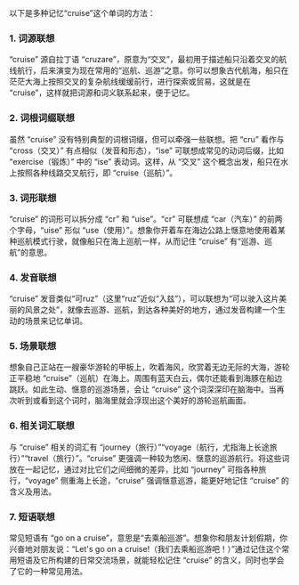 以下是多种记忆“cruise”这个单词的方法：

### 1. 词源联想
“cruise” 源自拉丁语 “cruzare”，原意为“交叉”，最初用于描述船只沿着交叉的航线航行，后来演变为现在常用的“巡航、巡游”之意。你可以想象古代航海，船只在茫茫大海上按照交叉的复杂航线缓缓前行，进行探索或贸易，这就是在 “cruise”，这样就把词源和词义联系起来，便于记忆。

### 2. 词根词缀联想
虽然 “cruise” 没有特别典型的词根词缀，但可以牵强一些联想。把 “cru” 看作与 “cross（交叉）” 有点相似（发音和形态），“ise” 可联想成常见的动词后缀，比如 “exercise（锻炼）” 中的 “ise” 表动词。这样，从 “交叉” 这个概念出发，船只在水上按照各种线路交叉航行，即 “cruise（巡航）”。

### 3. 词形联想
“cruise” 的词形可以拆分成 “cr” 和 “uise”。“cr” 可联想成 “car（汽车）” 的前两个字母，“uise” 形似 “use（使用）”。想象你开着车在海边公路上惬意地使用着某种巡航模式行驶，就像船只在海上巡航一样，从而记住 “cruise” 有“巡游、巡航”的意思。

### 4. 发音联想
“cruise” 发音类似“可ruz”（这里“ruz”近似“入兹”），可以联想为“可以驶入这片美丽的风景之处”，就像去巡游、巡航，到达各种美好的地方，通过发音构建一个生动的场景来记忆单词。

### 5. 场景联想
想象自己正站在一艘豪华游轮的甲板上，吹着海风，欣赏着无边无际的大海，游轮正平稳地 “cruise”（巡航）在海上。周围有蓝天白云，偶尔还能看到海豚在船边跳跃。如此生动、惬意的巡游场景，会让 “cruise” 这个词深深印在脑海中。当再次听到或看到这个词时，脑海里就会浮现出这个美好的游轮巡航画面。

### 6. 相关词汇联想
与 “cruise” 相关的词汇有 “journey（旅行）”“voyage（航行，尤指海上长途旅行）”“travel（旅行）”。“cruise” 更强调一种较为悠闲、惬意的巡游航行。将这些词放在一起记忆，通过对比它们之间细微的差异，比如 “journey” 可指各种旅行，“voyage” 侧重海上长途，“cruise” 强调惬意巡游，能更好地记住 “cruise” 的含义及用法。

### 7. 短语联想
常见短语有 “go on a cruise”，意思是“去乘船巡游”。想象你和朋友计划假期，你兴奋地对朋友说：“Let's go on a cruise!（我们去乘船巡游吧！）”通过记住这个常用短语及它所构建的日常交流场景，就能轻松记住 “cruise” 的含义，同时也学会了它的一种常见用法。 